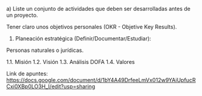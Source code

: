 a) Liste un conjunto de actividades que deben ser desarrolladas antes de un proyecto.

Tener claro unos objetivos personales (OKR - Objetive Key Results).

1. Planeación estratégica (Definir/Documentar/Estudiar):

Personas naturales o jurídicas.

1.1. Misión
1.2. Visión
1.3. Análisis DOFA
1.4. Valores

Link de apuntes: https://docs.google.com/document/d/1bY4A49DrfeeLmVx012w9YAiUpfucRCxi0XBp0LO3H_I/edit?usp=sharing